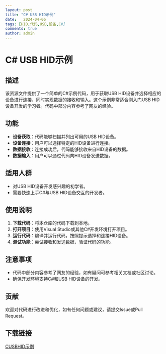 ```yaml
---
layout: post
title: "C# USB HID示例"
date:   2024-04-06
tags: [HID,代码,USB,设备,C#]
comments: true
author: admin
---
```

# C# USB HID示例

## 描述
该资源文件提供了一个简单的C#示例代码，用于获取USB HID设备并选择相应的设备进行连接，同时实现数据的接收和输入。这个示例非常适合刚入门USB HID设备开发的学习者。代码中部分内容参考了网友的经验。

## 功能
- **设备获取**：代码能够扫描并列出可用的USB HID设备。
- **设备连接**：用户可以选择特定的HID设备进行连接。
- **数据接收**：连接成功后，代码能够接收来自HID设备的数据。
- **数据输入**：用户可以通过代码向HID设备发送数据。

## 适用人群
- 对USB HID设备开发感兴趣的初学者。
- 需要快速上手C#与USB HID设备交互的开发者。

## 使用说明
1. **下载代码**：将本仓库的代码下载到本地。
2. **打开项目**：使用Visual Studio或其他C#开发环境打开项目。
3. **运行代码**：编译并运行代码，按照提示选择和连接HID设备。
4. **测试功能**：尝试接收和发送数据，验证代码的功能。

## 注意事项
- 代码中部分内容参考了网友的经验，如有疑问可参考相关文档或社区讨论。
- 确保开发环境支持C#和USB HID设备的开发。

## 贡献
欢迎对代码进行改进和优化，如有任何问题或建议，请提交Issue或Pull Request。

## 下载链接

[CUSBHID示例](https://pan.quark.cn/s/c9bef5d56db0)